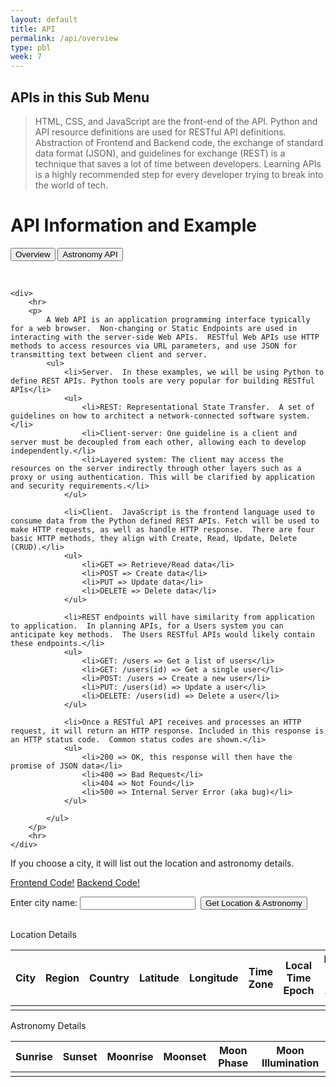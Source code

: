 ```yaml
---
layout: default
title: API
permalink: /api/overview
type: pbl
week: 7
---
```

<!-- HTML table fragment for page -->
## APIs in this Sub Menu
> HTML, CSS, and JavaScript are the front-end of the API.  Python and API resource definitions are used for RESTful API definitions. Abstraction of Frontend and Backend code, the exchange of standard data format (JSON), and guidelines for exchange (REST) is a technique that saves a lot of time between developers.  Learning APIs is a highly recommended step for every developer trying to break into the world of tech.<html>

<script>

    function testButtonClick(city) {
        
//alert("yo momma!:  " + city);

        // prepare HTML result container for new output
        const resultContainer = document.getElementById("astronomy");

//alert("1: " + resultContainer);

        // prepare fetch options
            const url = "https://weatherapi-com.p.rapidapi.com/astronomy.json?q=" + city; 
                        
a//lert("2: " + url);
            
            const headers = {
                method: 'GET', // *GET, POST, PUT, DELETE, etc.
                mode: 'cors', // no-cors, *cors, same-origin
                cache: 'default', // *default, no-cache, reload, force-cache, only-if-cached
                credentials: 'omit', // include, *same-origin, omit
                headers: {
                    'Content-Type': 'application/json',
                    'X-RapidAPI-Key': '0b6ef107f7msh5606de624633ceap17521ejsn27566d20ff5b',
                    'X-RapidAPI-Host': 'weatherapi-com.p.rapidapi.com'
                },
            };

//alert("3: " + headers);

        // fetch the API
        fetch(url, headers)
        // response is a RESTful "promise" on any successful fetch
        .then(response => {
            // check for response errors
            if (response.status !== 200) {
/*
                const errorMsg = 'Database response error: ' + response.status;
                console.log(errorMsg);
                const tr = document.createElement("tr");
                const td = document.createElement("td");
                td.innerHTML = errorMsg;
                tr.appendChild(td);
                resultContainer.appendChild(tr);
*/
                alert("Invalid city");                
                return;
            }
            // valid response will have json data
            response.json().then(data => {
                console.log(data);
                console.log(data.location)

                // World Data
                document.getElementById("name").innerHTML = data.location.name;
                document.getElementById("region").innerHTML = data.location.region;
                document.getElementById("country").innerHTML = data.location.country;
                document.getElementById("lat").innerHTML = data.location.lat;
                document.getElementById("lon").innerHTML = data.location.lon;
                document.getElementById("tz_id").innerHTML = data.location.tz_id;
                document.getElementById("localtime_epoch").innerHTML = data.location.localtime_epoch;
                document.getElementById("localtime").innerHTML = data.location.localtime;


        /*
                // Country data
                for (const row of data.countries_stat) {
                    console.log(row);

                    // tr for each row
                    const tr = document.createElement("tr");
                    // td for each column
                    const name = document.createElement("td");
                    const cases = document.createElement("td");
                    const deaths = document.createElement("td");
                    const active = document.createElement("td");

                    // data is specific to the API
                    name.innerHTML = row.country_name;
                    cases.innerHTML = row.cases; 
                    deaths.innerHTML = row.deaths; 
                    active.innerHTML = row.active_cases; 

                    // this builds td's into tr
                    tr.appendChild(name);
                    tr.appendChild(cases);
                    tr.appendChild(deaths);
                    tr.appendChild(active);

                    // add HTML to container
                    resultContainer.appendChild(tr);
                }
        */
            })
        })

alert("3: post fetch");

    }


</script>

<body>

<h1>API Information and Example</h1>

<a href="#overviewbutton"><button> Overview </button></a>
<a href="#astronomybutton"><button> Astronomy API </button></a>


<div id="overviewbutton">&nbsp;</div>

    <div>
        <hr>
        <p>
            A Web API is an application programming interface typically for a web browser.  Non-changing or Static Endpoints are used in interacting with the server-side Web APIs.  RESTful Web APIs use HTTP methods to access resources via URL parameters, and use JSON for transmitting text between client and server.
            <ul>
                <li>Server.  In these examples, we will be using Python to define REST APIs. Python tools are very popular for building RESTful APIs</li>
                <ul> 
                    <li>REST: Representational State Transfer.  A set of guidelines on how to architect a network-connected software system.</li>
                    <li>Client-server: One guideline is a client and server must be decoupled from each other, allowing each to develop independently.</li>
                    <li>Layered system: The client may access the resources on the server indirectly through other layers such as a proxy or using authentication. This will be clarified by application and security requirements.</li>
                </ul>

                <li>Client.  JavaScript is the frontend language used to consume data from the Python defined REST APIs. Fetch will be used to make HTTP requests, as well as handle HTTP response.  There are four basic HTTP methods, they align with Create, Read, Update, Delete (CRUD).</li>
                <ul> 
                    <li>GET => Retrieve/Read data</li>
                    <li>POST => Create data</li>
                    <li>PUT => Update data</li>
                    <li>DELETE => Delete data</li>
                </ul>

                <li>REST endpoints will have similarity from application to application.  In planning APIs, for a Users system you can anticipate key methods.  The Users RESTful APIs would likely contain these endpoints.</li>
                <ul> 
                    <li>GET: /users => Get a list of users</li>
                    <li>GET: /users(id) => Get a single user</li>
                    <li>POST: /users => Create a new user</li>
                    <li>PUT: /users(id) => Update a user</li>
                    <li>DELETE: /users(id) => Delete a user</li>
                </ul>

                <li>Once a RESTful API receives and processes an HTTP request, it will return an HTTP response. Included in this response is an HTTP status code.  Common status codes are shown.</li>
                <ul> 
                    <li>200 => OK, this response will then have the promise of JSON data</li>
                    <li>400 => Bad Request</li>
                    <li>404 => Not Found</li>
                    <li>500 => Internal Server Error (aka bug)</li>
                </ul>

            </ul>
        </p>
        <hr>
    </div>

<!-- HTML table fragment for page -->


If you choose a city, it will list out the location and astronomy details.

<div id="astronomybutton">

<a href="#" class="btn btn-primary">Frontend Code!</a>
<a href="https://github.com/jesa06/andafp/blob/f5ded5f90611be9291c8ffe45f696a5e8b42e9b8/_notebooks/2022-10-03-PBL-python_rapidapi.ipynb" class="btn btn-primary">Backend Code!</a><br>

<label for="city">Enter city name:</label>
<input type="text" id="city" name="city">&nbsp;&nbsp;<input type="button" value="Get Location & Astronomy" onclick="testButtonClick(document.getElementById('city').value)">
<br><br>

<table>
  <thead>Location Details
  <tr>
    <th>City</th>
    <th>Region</th>
    <th>Country</th>
    <th>Latitude</th>
    <th>Longitude</th>
    <th>Time Zone</th>
    <th>Local Time Epoch</th>
    <th>Local Date and Time</th>
  </tr>
  </thead>
  <tbody>
    <td id="name"></td>
    <td id="region"></td>
    <td id="country"></td>
    <td id="lat"></td>
    <td id="lon"></td>
    <td id="tz_id"></td>
    <td id="localtime_epoch"></td>
    <td id="localtime"></td>
  </tbody>
</table>






<table>
    <thead>Astronomy Details
    <tr>
        <th>Sunrise</th>
        <th>Sunset</th>
        <th>Moonrise</th>
        <th>Moonset</th>
        <th>Moon Phase</th>
        <th>Moon Illumination</th>
    </tr>
    </thead>
    <tbody>
        <td id= "astronomy"></td>
        <td id= "astronomy"></td>
        <td id= "astronomy"></td>
        <td id= "astronomy"></td>
        <td id= "astronomy"></td>
        <td id= "astronomy"></td>
    </tbody>
</table>    


<script>


/*
import requests

url = "https://weatherapi-com.p.rapidapi.com/astronomy.json"

city = input("Choose a city")
querystring = {"q":city}

headers = {
	"X-RapidAPI-Key": "0b6ef107f7msh5606de624633ceap17521ejsn27566d20ff5b",
	"X-RapidAPI-Host": "weatherapi-com.p.rapidapi.com"
}

response = requests.request("GET", url, headers=headers, params=querystring)

print(response.json)

print("Location details")
loc = response.json().get('location')  // turn response to json() so we can extract "world_total"
for key, value in loc.items():  // this finds key, value pairs in country
    print(key, ":", value)

print()

// This code looks for USA in "countries_stats"
print("Astronomy details")
astro = response.json().get('astronomy') // countries is the key, countries_stat is the value
// print(astro.items())
for key, value in astro.items():
	for x in value.keys() :
		print(x, ":", value[x])

//astro in astronomy:  # countries is a list
    //print(astro)
*/

<script>